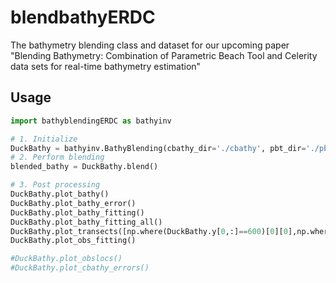 # blendbathyERDC

The bathymetry blending class and dataset for our upcoming paper "Blending Bathymetry: Combination of Parametric Beach Tool and Celerity data sets for real-time bathymetry estimation"

## Usage 

```Python
import bathyblendingERDC as bathyinv

# 1. Initialize 
DuckBathy = bathyinv.BathyBlending(cbathy_dir='./cbathy', pbt_dir='./pbt', survey_dirr='./survey', params=params)
# 2. Perform blending
blended_bathy = DuckBathy.blend()

# 3. Post processing 
DuckBathy.plot_bathy()
DuckBathy.plot_bathy_error()
DuckBathy.plot_bathy_fitting()
DuckBathy.plot_bathy_fitting_all()
DuckBathy.plot_transects([np.where(DuckBathy.y[0,:]==600)[0][0],np.where(DuckBathy.y[0,:]==950)[0][0]])
DuckBathy.plot_obs_fitting()

#DuckBathy.plot_obslocs()
#DuckBathy.plot_cbathy_errors()
```
